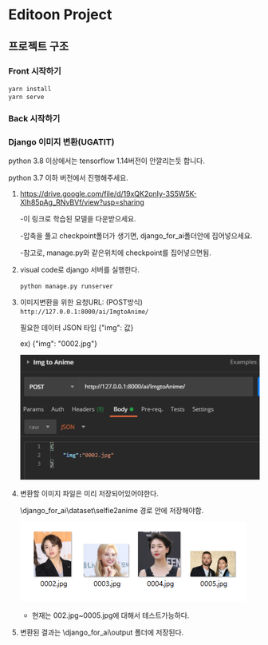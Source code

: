 # Editoon Project

## 프로젝트 구조

### Front 시작하기

```
yarn install
yarn serve

```


### Back 시작하기



### Django 이미지 변환(UGATIT)

python 3.8 이상에서는 tensorflow 1.14버전이 안깔리는듯 합니다.

python 3.7 이하 버전에서 진행해주세요.

1. https://drive.google.com/file/d/19xQK2onIy-3S5W5K-XIh85pAg_RNvBVf/view?usp=sharing

   -이 링크로 학습된 모델을 다운받으세요.

   -압축을 풀고 checkpoint폴더가 생기면, django_for_ai폴더안에 집어넣으세요.

   -참고로, manage.py와 같은위치에 checkpoint를 집어넣으면됨.

2. visual code로 django 서버를 실행한다.

   `python manage.py runserver`

3. 이미지변환을 위한 요청URL: (POST방식) `http://127.0.0.1:8000/ai/ImgtoAnime/`

   필요한 데이터 JSON 타입 {"img": 값} 

   ex) {"img": "0002.jpg"}

   ![ex](README_img/ex.png)

4. 변환할 이미지 파일은 미리 저장되어있어야한다.

   \django_for_ai\dataset\selfie2anime 경로 안에 저장해야함.

   ![저장된 이미지들](README_img/ex_img.png)

   - 현재는 002.jpg~0005.jpg에 대해서 테스트가능하다.

5. 변환된 결과는 \django_for_ai\output 폴더에 저장된다.